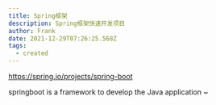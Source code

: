 ```yaml
---
title: Spring框架
description: Spring框架快速开发项目
author: Frank
date: 2021-12-29T07:26:25.568Z
tags:
  - created
---
```

<https://spring.io/projects/spring-boot>

[](https://spring.io/projects/spring-boot)
springboot is a framework to develop the Java application ~